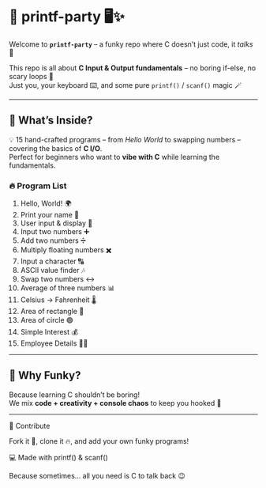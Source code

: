 # 🎉 printf-party 🖥️✨  

Welcome to **`printf-party`** – a funky repo where C doesn’t just code, it *talks* 💬  

This repo is all about **C Input & Output fundamentals** – no boring if-else, no scary loops 🚫  
Just you, your keyboard ⌨️, and some pure `printf()` / `scanf()` magic 🪄  

---

## 🚀 What’s Inside?

💡 15 hand-crafted programs – from *Hello World* to swapping numbers – covering the basics of **C I/O**.  
Perfect for beginners who want to **vibe with C** while learning the fundamentals.  

### 🔥 Program List
1. Hello, World! 🌍  
2. Print your name 📝  
3. User input & display 👤  
4. Input two numbers ➕  
5. Add two numbers ➗  
6. Multiply floating numbers ✖️  
7. Input a character 🔠  
8. ASCII value finder 🎶  
9. Swap two numbers ↔️  
10. Average of three numbers 📊  
11. Celsius → Fahrenheit 🌡️  
12. Area of rectangle 📐  
13. Area of circle 🟢  
14. Simple Interest 💰  
15. Employee Details 🧑‍💻  

---

## 🎨 Why Funky?
Because learning C shouldn’t be boring!  
We mix **code + creativity + console chaos** to keep you hooked 🤯  

---

📢 Contribute

Fork it 🍴, clone it 🔥, and add your own funky programs!

💻 Made with printf() & scanf()

Because sometimes… all you need is C to talk back 😉
